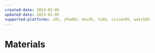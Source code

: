 ```yaml
---
created-date: 2023-02-05
updated-date: 2023-02-05
supported-platforms: iOS, iPadOS, macOS, tvOS, visionOS, watchOS
---
```


# Materials
